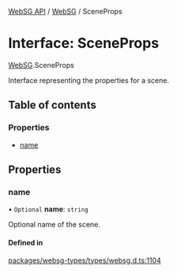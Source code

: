 [WebSG API](../README.md) / [WebSG](../modules/WebSG.md) / SceneProps

# Interface: SceneProps

[WebSG](../modules/WebSG.md).SceneProps

Interface representing the properties for a scene.

## Table of contents

### Properties

- [name](WebSG.SceneProps.md#name)

## Properties

### name

• `Optional` **name**: `string`

Optional name of the scene.

#### Defined in

[packages/websg-types/types/websg.d.ts:1104](https://github.com/thirdroom/thirdroom/blob/3d97b348/packages/websg-types/types/websg.d.ts#L1104)
